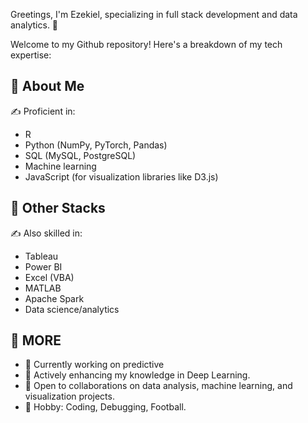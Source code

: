 Greetings, I'm Ezekiel, specializing in full stack development and data analytics. 👋

Welcome to my Github repository! Here's a breakdown of my tech expertise:

## 🚀 About Me
✍️ Proficient in:
   * R
   * Python (NumPy, PyTorch, Pandas)
   * SQL (MySQL, PostgreSQL)
   * Machine learning
   * JavaScript (for visualization libraries like D3.js)

## 🚀 Other Stacks
✍️ Also skilled in:
   * Tableau
   * Power BI
   * Excel (VBA)
   * MATLAB
   * Apache Spark
   * Data science/analytics

## 🚀 MORE
   * 🔭 Currently working on predictive 
   * 🌱 Actively enhancing my knowledge in Deep Learning.
   * 👯 Open to collaborations on data analysis, machine learning, and visualization projects.
   * 🎉 Hobby: Coding, Debugging, Football.

